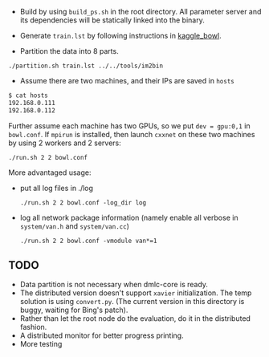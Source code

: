 
* Build by using `build_ps.sh` in the root directory. All parameter server and
  its dependencies will be statically linked into the binary.

* Generate `train.lst` by following instructions  in [kaggle_bowl](../kaggle_bowl).

* Partition the data into 8 parts.

```
./partition.sh train.lst ../../tools/im2bin
```

* Assume there are two machines, and their IPs are saved in `hosts`
```bash
$ cat hosts
192.168.0.111
192.168.0.112
```
Further assume each machine has two GPUs, so we put `dev = gpu:0,1` in
`bowl.conf`. If `mpirun` is installed,  then launch `cxxnet` on these two
machines by using 2 workers and 2 servers:
```
./run.sh 2 2 bowl.conf
```

More advantaged usage:

 - put all log files in ./log
   ```
   ./run.sh 2 2 bowl.conf -log_dir log
   ```
 - log all network package information (namely enable all verbose in `system/van.h` and `system/van.cc`)
   ```
   ./run.sh 2 2 bowl.conf -vmodule van*=1
   ```

## TODO

* Data partition is not necessary when dmlc-core is ready.
* The distributed version doesn't support `xavier` initialization. The temp
  solution is using `convert.py`. (The current version in this directory is
  buggy, waiting for Bing's patch).
* Rather than let the root node do the evaluation, do it in the distributed
  fashion.
* A distributed monitor for better progress printing.
* More testing
